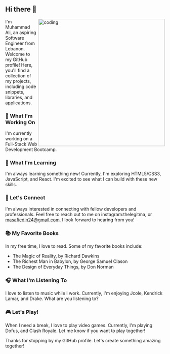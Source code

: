 ## Hi there 👋
<img align = "right" alt ="coding" width ="400" src = "https://imgur.com/a/Fhkcb1t">

I'm Muhammad Ali, an aspiring Software Engineer from Lebanon. Welcome to my GitHub profile! Here, you'll find a collection of my projects, including code snippets, libraries, and applications.

### 🔭 What I'm Working On

I'm currently working on a Full-Stack Web Development Bootcamp.

### 🌱 What I'm Learning

I'm always learning something new! Currently, I'm exploring HTML5/CSS3, JavaScript, and React. I'm excited to see what I can build with these new skills.

### 💬 Let's Connect

I'm always interested in connecting with fellow developers and professionals. Feel free to reach out to me on instagram:thelegitma, or masafiedin24@gmail.com. I look forward to hearing from you!

### 📚 My Favorite Books

In my free time, I love to read. Some of my favorite books include:

- The Magic of Reality, by Richard Dawkins
- The Richest Man in Babylon, by George Samuel Clason
- The Design of Everyday Things, by Don Norman

### 🎧 What I'm Listening To

I love to listen to music while I work. Currently, I'm enjoying Jcole, Kendrick Lamar, and Drake. What are you listening to?

### 🎮 Let's Play!

When I need a break, I love to play video games. Currently, I'm playing Dofus, and Clash Royale. Let me know if you want to play together!

Thanks for stopping by my GitHub profile. Let's create something amazing together!
